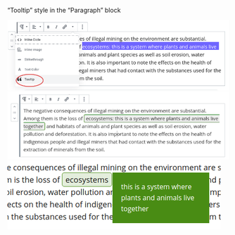 “Tooltip” style in the “Paragraph” block

![Tooltip](img/tooltip-1.png)
![Tolltip](img/tooltip-2.png)
![Tolltip](img/tooltip-3.png)